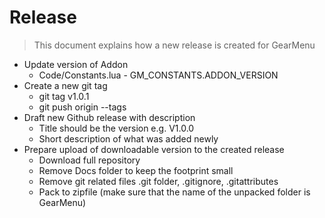 # Release

> This document explains how a new release is created for GearMenu


* Update version of Addon
  * Code/Constants.lua - GM_CONSTANTS.ADDON_VERSION
* Create a new git tag
  * git tag v1.0.1
  * git push origin --tags
* Draft new Github release with description
  * Title should be the version e.g. V1.0.0
  * Short description of what was added newly
* Prepare upload of downloadable version to the created release
  * Download full repository
  * Remove Docs folder to keep the footprint small
  * Remove git related files .git folder, .gitignore, .gitattributes
  * Pack to zipfile (make sure that the name of the unpacked folder is GearMenu)
